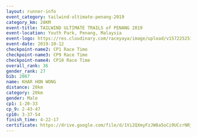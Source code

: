 ```yaml
---
layout: runner-info 
event_category: tailwind-ultimate-penang-2019 
category_km: 20KM 
event-title: TAILWIND ULTIMATE TRAILS of PENANG 2019 
event-location: Youth Park, Penang, Malaysia 
event-logo: https://res.cloudinary.com/raceyaya/image/upload/v1572252513/logo/utop-2019_h9tzys.jpg 
event-date: 2019-10-12 
checkpoint-name2: CP1 Race Time 
checkpoint-name3: CP9 Race Time 
checkpoint-name4: CP10 Race Time 
overall_rank: 36
gender_rank: 27
bib: 2067
name: KHAR HON WONG
distance: 20km
category: 20km
gender: Male
cp1: 1-20-33
cp_9: 2-43-47
cp10: 3-37-54
finish_time: 4-22-17
certificate: https://drive.google.com/file/d/1Vi2QXmyFzJW8a5oCi9UCcrNRjwrlxB6E/view?usp=sharing
---
```

